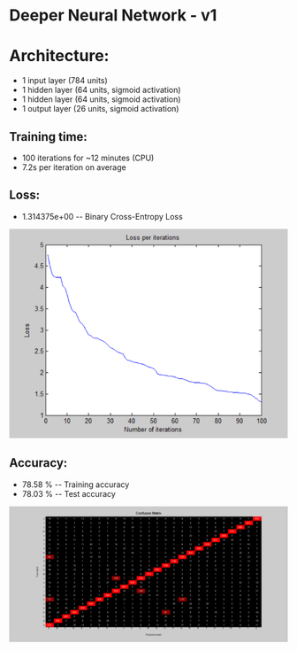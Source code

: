 # Deeper Neural Network - v1

# Architecture:

- 1 input layer (784 units)
- 1 hidden layer (64 units, sigmoid activation)
- 1 hidden layer (64 units, sigmoid activation)
- 1 output layer (26 units, sigmoid activation)

## Training time: 

- 100 iterations for ~12 minutes (CPU)
- 7.2s per iteration on average

## Loss:

- 1.314375e+00 -- Binary Cross-Entropy Loss

![image](Visualizations/Loss_per_iterations.png)

## Accuracy:

- 78.58 % -- Training accuracy
- 78.03 % -- Test accuracy

![image](Visualizations/Confusion_Matrix.png)
